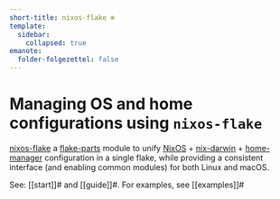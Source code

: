 ```yaml
---
short-title: nixos-flake ❄️
template:
  sidebar:
    collapsed: true
emanote:
  folder-folgezettel: false
---
```


# Managing OS and home configurations using `nixos-flake`

[nixos-flake](https://github.com/srid/nixos-flake) a [flake-parts](https://flake.parts/) module to unify [NixOS](https://nixos.org/manual/nixos/stable/) + [nix-darwin](https://github.com/LnL7/nix-darwin) + [home-manager] configuration in a single flake, while providing a consistent interface (and enabling common modules) for both Linux and macOS.

See: [[start]]# and [[guide]]#. For examples, see [[examples]]#

[home-manager]: https://github.com/nix-community/home-manager

